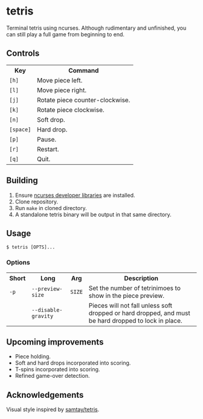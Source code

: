 # tetris
Terminal tetris using ncurses. Although rudimentary and unfinished, you can still play a full game from beginning to end.

## Controls

<table>
  <!-- <colgroup><col style="text-align:center"><col></colgroup> <!-- not working for some reason -->
  <tr><th>Key</th> <th>Command</th></tr>
  <tr><td><code>[h]</code></td> <td>Move piece left.</td></tr>
  <tr><td><code>[l]</code></td> <td>Move piece right.</td></tr>
  <tr><td><code>[j]</code></td> <td>Rotate piece counter-clockwise.</td></tr>
  <tr><td><code>[k]</code></td> <td>Rotate piece clockwise.</td></tr>
  <tr><td><code>[n]</code></td> <td>Soft drop.</td></tr>
  <tr><td><code>[space]</code></td> <td>Hard drop.</td></tr>
  <tr><td><code>[p]</code></td> <td>Pause.</td></tr>
  <tr><td><code>[r]</code></td> <td>Restart.</td></tr>
  <tr><td><code>[q]</code></td> <td>Quit.</td></td>
</table>

## Building
1. Ensure [ncurses developer libraries](https://ostechnix.com/how-to-install-ncurses-library-in-linux/) are installed.
2. Clone repository.
2. Run `make` in cloned directory.
3. A standalone tetris binary will be output in that same directory.

## Usage

```
$ tetris [OPTS]...
```

### Options

<table>
  <tr>
    <th>Short</td>
    <th>Long</td>
    <th>Arg</td>
    <th>Description</td>
  </td>
  <tr>
    <td><code>-p</code></td>
    <td><code>--preview-size</code></td>
    <td><code>SIZE</code></td>
    <td>Set the number of tetrinimoes to show in the piece preview.</td>
  </tr>
  <tr>
    <td></td>
    <td><code>--disable-gravity</code></td>
    <td></td>
    <td>Pieces will not fall unless soft dropped or hard dropped, and must be hard dropped
        to lock in place.</td>
  </tr>
</table>

## Upcoming improvements

- Piece holding.
- Soft and hard drops incorporated into scoring.
- T-spins incorporated into scoring.
- Refined game-over detection.

## Acknowledgements
Visual style inspired by [samtay/tetris](https://github.com/samtay/tetris).
